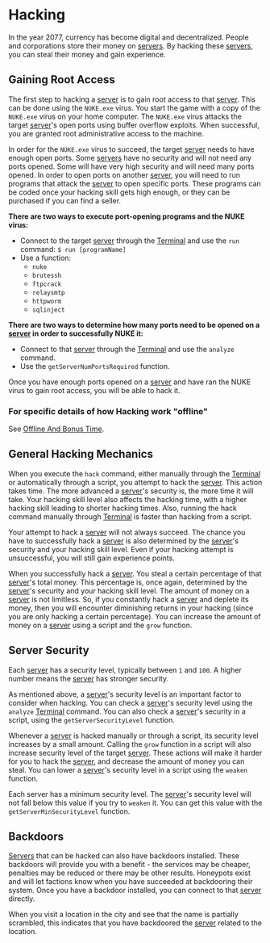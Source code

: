 # Hacking

In the year 2077, currency has become digital and decentralized.
People and corporations store their money on [servers](servers.md).
By hacking these [servers](servers.md), you can steal their money and gain experience.

## Gaining Root Access

The first step to hacking a [server](servers.md) is to gain root access to that [server](servers.md).
This can be done using the `NUKE.exe` virus.
You start the game with a copy of the `NUKE.exe` virus on your home computer.
The `NUKE.exe` virus attacks the target [server](servers.md)'s open ports using buffer overflow exploits.
When successful, you are granted root administrative access to the machine.

In order for the `NUKE.exe` virus to succeed, the target [server](servers.md) needs to have enough open ports.
Some [servers](servers.md) have no security and will not need any ports opened.
Some will have very high security and will need many ports opened.
In order to open ports on another [server](servers.md), you will need to run programs that attack the [server](servers.md) to open specific ports.
These programs can be coded once your hacking skill gets high enough, or they can be purchased if you can find a seller.

**There are two ways to execute port-opening programs and the NUKE virus:**

- Connect to the target [server](servers.md) through the [Terminal](terminal.md) and use the `run` command: `$ run [programName]`
- Use a function:
  - `nuke`
  - `brutessh`
  - `ftpcrack`
  - `relaysmtp`
  - `httpworm`
  - `sqlinject`

**There are two ways to determine how many ports need to be opened
on a [server](servers.md) in order to successfully NUKE it:**

- Connect to that [server](servers.md) through the [Terminal](terminal.md) and use the `analyze` command.
- Use the `getServerNumPortsRequired` function.

Once you have enough ports opened on a [server](servers.md) and have ran the NUKE virus to gain root access, you will be able to hack it.

### For specific details of how Hacking work "offline"

See [Offline And Bonus Time](../advanced/offlineandbonustime.md).

## General Hacking Mechanics

When you execute the `hack` command, either manually through the [Terminal](terminal.md) or automatically through a script, you attempt to hack the [server](servers.md).
This action takes time.
The more advanced a [server](servers.md)'s security is, the more time it will take.
Your hacking skill level also affects the hacking time, with a higher hacking skill leading to shorter hacking times.
Also, running the hack command manually through [Terminal](terminal.md)
is faster than hacking from a script.

Your attempt to hack a [server](servers.md) will not always succeed.
The chance you have to successfully hack a [server](servers.md) is also determined by the [server](servers.md)'s security and your hacking skill level.
Even if your hacking attempt is unsuccessful, you will still gain experience points.

When you successfully hack a [server](servers.md).
You steal a certain percentage of that [server](servers.md)'s total money.
This percentage is, once again, determined by the [server](servers.md)'s security and your hacking skill level.
The amount of money on a [server](servers.md) is not limitless.
So, if you constantly hack a [server](servers.md) and deplete its money, then you will encounter diminishing returns in your hacking (since you are only hacking a certain percentage).
You can increase the amount of money on a [server](servers.md) using a script and the `grow` function.

## Server Security

Each [server](servers.md) has a security level, typically between `1` and `100`.
A higher number means the [server](servers.md) has stronger security.

As mentioned above, a [server](servers.md)'s security level is an important factor to consider when hacking.
You can check a [server](servers.md)'s security level using the `analyze` [Terminal](terminal.md) command.
You can also check a [server](servers.md)'s security in a script, using the `getServerSecurityLevel` function.

Whenever a [server](servers.md) is hacked manually or through a script, its security level increases by a small amount.
Calling the `grow` function in a script will also increase security level of the target [server](servers.md).
These actions will make it harder for you to hack the [server](servers.md), and decrease the amount of money you can steal.
You can lower a [server](servers.md)'s security level in a script using the `weaken` function.

Each server has a minimum security level. The [server](servers.md)'s security level will not fall below this value if you try to `weaken` it. You can get this value with the `getServerMinSecurityLevel` function.

## Backdoors

[Servers](servers.md) that can be hacked can also have backdoors installed.
These backdoors will provide you with a benefit - the services may be cheaper, penalties may be reduced or there may be other results.
Honeypots exist and will let factions know when you have succeeded at backdooring their system.
Once you have a backdoor installed, you can connect to that [server](servers.md) directly.

When you visit a location in the city and see that the name is partially scrambled, this indicates that you have backdoored the [server](servers.md) related to the location.
